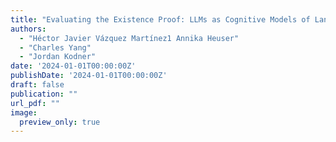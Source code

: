 ```yaml
---
title: "Evaluating the Existence Proof: LLMs as Cognitive Models of Language Acquisition"
authors:
  - "Héctor Javier Vázquez Martínez1 Annika Heuser"
  - "Charles Yang"
  - "Jordan Kodner"
date: '2024-01-01T00:00:00Z'
publishDate: '2024-01-01T00:00:00Z'
draft: false
publication: ""
url_pdf: ""
image:
  preview_only: true
---
```

